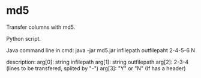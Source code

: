 # md5
Transfer columns with md5.

Python script.



Java
command line in cmd:
java -jar md5.jar  infilepath outfilepaht  2-4-5-6 N

description:
arg[0]: string infilepath
arg[1]: string outfilepath
arg[2]: 2-3-4  (lines to be transfered, splited by "-")
arg[3]: "Y" or "N"  (If has a header)
